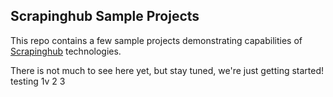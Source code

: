 ## Scrapinghub Sample Projects

This repo contains a few sample projects demonstrating capabilities
of [Scrapinghub](https://scrapinghub.com) technologies.

There is not much to see here yet, but stay tuned, we're just getting started!
testing 1v 2 3

